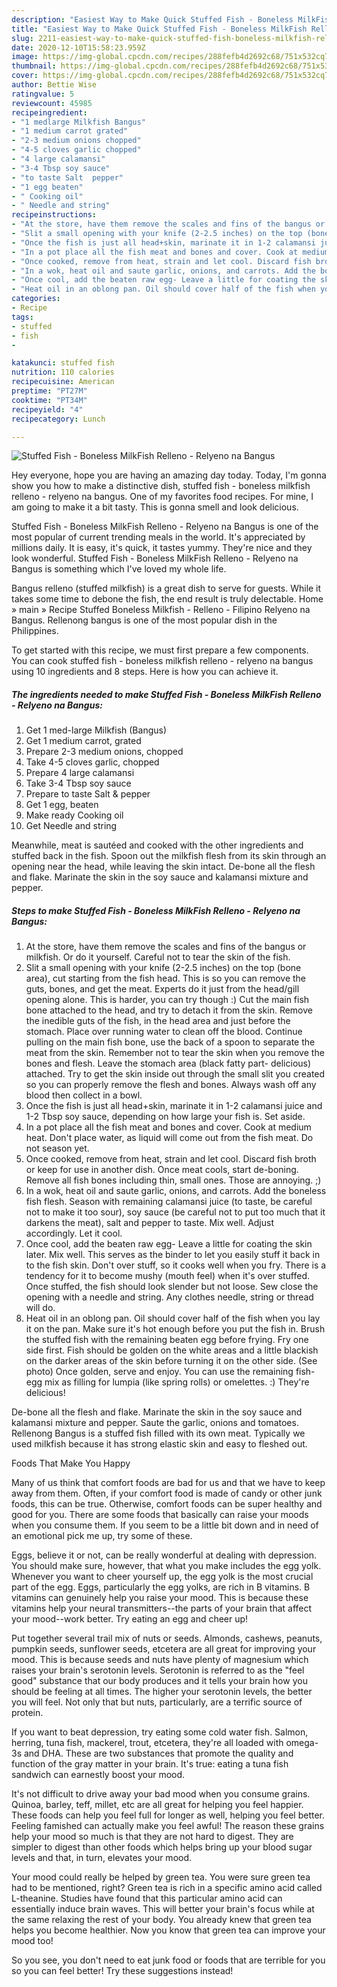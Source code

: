 ```yaml
---
description: "Easiest Way to Make Quick Stuffed Fish - Boneless MilkFish Relleno - Relyeno na Bangus"
title: "Easiest Way to Make Quick Stuffed Fish - Boneless MilkFish Relleno - Relyeno na Bangus"
slug: 2211-easiest-way-to-make-quick-stuffed-fish-boneless-milkfish-relleno-relyeno-na-bangus
date: 2020-12-10T15:58:23.959Z
image: https://img-global.cpcdn.com/recipes/288fefb4d2692c68/751x532cq70/stuffed-fish-boneless-milkfish-relleno-relyeno-na-bangus-recipe-main-photo.jpg
thumbnail: https://img-global.cpcdn.com/recipes/288fefb4d2692c68/751x532cq70/stuffed-fish-boneless-milkfish-relleno-relyeno-na-bangus-recipe-main-photo.jpg
cover: https://img-global.cpcdn.com/recipes/288fefb4d2692c68/751x532cq70/stuffed-fish-boneless-milkfish-relleno-relyeno-na-bangus-recipe-main-photo.jpg
author: Bettie Wise
ratingvalue: 5
reviewcount: 45985
recipeingredient:
- "1 medlarge Milkfish Bangus"
- "1 medium carrot grated"
- "2-3 medium onions chopped"
- "4-5 cloves garlic chopped"
- "4 large calamansi"
- "3-4 Tbsp soy sauce"
- "to taste Salt  pepper"
- "1 egg beaten"
- " Cooking oil"
- " Needle and string"
recipeinstructions:
- "At the store, have them remove the scales and fins of the bangus or milkfish. Or do it yourself. Careful not to tear the skin of the fish."
- "Slit a small opening with your knife (2-2.5 inches) on the top (bone area), cut starting from the fish head. This is so you can remove the guts, bones, and get the meat. Experts do it just from the head/gill opening alone. This is harder, you can try though :) Cut the main fish bone attached to the head, and try to detach it from the skin. Remove the inedible guts of the fish, in the head area and just before the stomach. Place over running water to clean off the blood. Continue pulling on the main fish bone, use the back of a spoon to separate the meat from the skin. Remember not to tear the skin when you remove the bones and flesh. Leave the stomach area (black fatty part- delicious) attached. Try to get the skin inside out through the small slit you created so you can properly remove the flesh and bones. Always wash off any blood then collect in a bowl."
- "Once the fish is just all head+skin, marinate it in 1-2 calamansi juice and 1-2 Tbsp soy sauce, depending on how large your fish is. Set aside."
- "In a pot place all the fish meat and bones and cover. Cook at medium heat. Don&#39;t place water, as liquid will come out from the fish meat. Do not season yet."
- "Once cooked, remove from heat, strain and let cool. Discard fish broth or keep for use in another dish. Once meat cools, start de-boning. Remove all fish bones including thin, small ones. Those are annoying. ;)"
- "In a wok, heat oil and saute garlic, onions, and carrots. Add the boneless fish flesh. Season with remaining calamansi juice (to taste, be careful not to make it too sour), soy sauce (be careful not to put too much that it darkens the meat), salt and pepper to taste. Mix well. Adjust accordingly. Let it cool."
- "Once cool, add the beaten raw egg- Leave a little for coating the skin later. Mix well. This serves as the binder to let you easily stuff it back in to the fish skin. Don&#39;t over stuff, so it cooks well when you fry. There is a tendency for it to become mushy (mouth feel) when it&#39;s over stuffed. Once stuffed, the fish should look slender but not loose. Sew close the opening with a needle and string. Any clothes needle, string or thread will do."
- "Heat oil in an oblong pan. Oil should cover half of the fish when you lay it on the pan. Make sure it&#39;s hot enough before you put the fish in. Brush the stuffed fish with the remaining beaten egg before frying. Fry one side first. Fish should be golden on the white areas and a little blackish on the darker areas of the skin before turning it on the other side. (See photo) Once golden, serve and enjoy. You can use the remaining fish-egg mix as filling for lumpia (like spring rolls) or omelettes. :) They&#39;re delicious!"
categories:
- Recipe
tags:
- stuffed
- fish
- 

katakunci: stuffed fish  
nutrition: 110 calories
recipecuisine: American
preptime: "PT27M"
cooktime: "PT34M"
recipeyield: "4"
recipecategory: Lunch

---
```



![Stuffed Fish - Boneless MilkFish Relleno - Relyeno na Bangus](https://img-global.cpcdn.com/recipes/288fefb4d2692c68/751x532cq70/stuffed-fish-boneless-milkfish-relleno-relyeno-na-bangus-recipe-main-photo.jpg)

Hey everyone, hope you are having an amazing day today. Today, I'm gonna show you how to make a distinctive dish, stuffed fish - boneless milkfish relleno - relyeno na bangus. One of my favorites food recipes. For mine, I am going to make it a bit tasty. This is gonna smell and look delicious.

Stuffed Fish - Boneless MilkFish Relleno - Relyeno na Bangus is one of the most popular of current trending meals in the world. It's appreciated by millions daily. It is easy, it's quick, it tastes yummy. They're nice and they look wonderful. Stuffed Fish - Boneless MilkFish Relleno - Relyeno na Bangus is something which I've loved my whole life.

Bangus relleno (stuffed milkfish) is a great dish to serve for guests. While it takes some time to debone the fish, the end result is truly delectable. Home » main » Recipe Stuffed Boneless Milkfish - Relleno - Filipino Relyeno na Bangus. Rellenong bangus is one of the most popular dish in the Philippines.


To get started with this recipe, we must first prepare a few components. You can cook stuffed fish - boneless milkfish relleno - relyeno na bangus using 10 ingredients and 8 steps. Here is how you can achieve it.

<!--inarticleads1-->

##### The ingredients needed to make Stuffed Fish - Boneless MilkFish Relleno - Relyeno na Bangus:

1. Get 1 med-large Milkfish (Bangus)
1. Get 1 medium carrot, grated
1. Prepare 2-3 medium onions, chopped
1. Take 4-5 cloves garlic, chopped
1. Prepare 4 large calamansi
1. Take 3-4 Tbsp soy sauce
1. Prepare to taste Salt &amp; pepper
1. Get 1 egg, beaten
1. Make ready  Cooking oil
1. Get  Needle and string


Meanwhile, meat is sautéed and cooked with the other ingredients and stuffed back in the fish. Spoon out the milkfish flesh from its skin through an opening near the head, while leaving the skin intact. De-bone all the flesh and flake. Marinate the skin in the soy sauce and kalamansi mixture and pepper. 

<!--inarticleads2-->

##### Steps to make Stuffed Fish - Boneless MilkFish Relleno - Relyeno na Bangus:

1. At the store, have them remove the scales and fins of the bangus or milkfish. Or do it yourself. Careful not to tear the skin of the fish.
1. Slit a small opening with your knife (2-2.5 inches) on the top (bone area), cut starting from the fish head. This is so you can remove the guts, bones, and get the meat. Experts do it just from the head/gill opening alone. This is harder, you can try though :) Cut the main fish bone attached to the head, and try to detach it from the skin. Remove the inedible guts of the fish, in the head area and just before the stomach. Place over running water to clean off the blood. Continue pulling on the main fish bone, use the back of a spoon to separate the meat from the skin. Remember not to tear the skin when you remove the bones and flesh. Leave the stomach area (black fatty part- delicious) attached. Try to get the skin inside out through the small slit you created so you can properly remove the flesh and bones. Always wash off any blood then collect in a bowl.
1. Once the fish is just all head+skin, marinate it in 1-2 calamansi juice and 1-2 Tbsp soy sauce, depending on how large your fish is. Set aside.
1. In a pot place all the fish meat and bones and cover. Cook at medium heat. Don&#39;t place water, as liquid will come out from the fish meat. Do not season yet.
1. Once cooked, remove from heat, strain and let cool. Discard fish broth or keep for use in another dish. Once meat cools, start de-boning. Remove all fish bones including thin, small ones. Those are annoying. ;)
1. In a wok, heat oil and saute garlic, onions, and carrots. Add the boneless fish flesh. Season with remaining calamansi juice (to taste, be careful not to make it too sour), soy sauce (be careful not to put too much that it darkens the meat), salt and pepper to taste. Mix well. Adjust accordingly. Let it cool.
1. Once cool, add the beaten raw egg- Leave a little for coating the skin later. Mix well. This serves as the binder to let you easily stuff it back in to the fish skin. Don&#39;t over stuff, so it cooks well when you fry. There is a tendency for it to become mushy (mouth feel) when it&#39;s over stuffed. Once stuffed, the fish should look slender but not loose. Sew close the opening with a needle and string. Any clothes needle, string or thread will do.
1. Heat oil in an oblong pan. Oil should cover half of the fish when you lay it on the pan. Make sure it&#39;s hot enough before you put the fish in. Brush the stuffed fish with the remaining beaten egg before frying. Fry one side first. Fish should be golden on the white areas and a little blackish on the darker areas of the skin before turning it on the other side. (See photo) Once golden, serve and enjoy. You can use the remaining fish-egg mix as filling for lumpia (like spring rolls) or omelettes. :) They&#39;re delicious!


De-bone all the flesh and flake. Marinate the skin in the soy sauce and kalamansi mixture and pepper. Saute the garlic, onions and tomatoes. Rellenong Bangus is a stuffed fish filled with its own meat. Typically we used milkfish because it has strong elastic skin and easy to fleshed out. 

Foods That Make You Happy


Many of us think that comfort foods are bad for us and that we have to keep away from them. Often, if your comfort food is made of candy or other junk foods, this can be true. Otherwise, comfort foods can be super healthy and good for you. There are some foods that basically can raise your moods when you consume them. If you seem to be a little bit down and in need of an emotional pick me up, try some of these.

Eggs, believe it or not, can be really wonderful at dealing with depression. You should make sure, however, that what you make includes the egg yolk. Whenever you want to cheer yourself up, the egg yolk is the most crucial part of the egg. Eggs, particularly the egg yolks, are rich in B vitamins. B vitamins can genuinely help you raise your mood. This is because these vitamins help your neural transmitters--the parts of your brain that affect your mood--work better. Try eating an egg and cheer up!

Put together several trail mix of nuts or seeds. Almonds, cashews, peanuts, pumpkin seeds, sunflower seeds, etcetera are all great for improving your mood. This is because seeds and nuts have plenty of magnesium which raises your brain's serotonin levels. Serotonin is referred to as the "feel good" substance that our body produces and it tells your brain how you should be feeling at all times. The higher your serotonin levels, the better you will feel. Not only that but nuts, particularly, are a terrific source of protein.

If you want to beat depression, try eating some cold water fish. Salmon, herring, tuna fish, mackerel, trout, etcetera, they're all loaded with omega-3s and DHA. These are two substances that promote the quality and function of the gray matter in your brain. It's true: eating a tuna fish sandwich can earnestly boost your mood. 

It's not difficult to drive away your bad mood when you consume grains. Quinoa, barley, teff, millet, etc are all great for helping you feel happier. These foods can help you feel full for longer as well, helping you feel better. Feeling famished can actually make you feel awful! The reason these grains help your mood so much is that they are not hard to digest. They are simpler to digest than other foods which helps bring up your blood sugar levels and that, in turn, elevates your mood.

Your mood could really be helped by green tea. You were sure green tea had to be mentioned, right? Green tea is rich in a specific amino acid called L-theanine. Studies have found that this particular amino acid can essentially induce brain waves. This will better your brain's focus while at the same relaxing the rest of your body. You already knew that green tea helps you become healthier. Now you know that green tea can improve your mood too!

So you see, you don't need to eat junk food or foods that are terrible for you so you can feel better! Try  these suggestions  instead!

